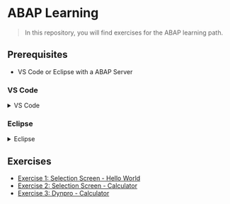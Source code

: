 # ABAP Learning 

> In this repository, you will find exercises for the ABAP learning path.

## Prerequisites

- VS Code or Eclipse with a ABAP Server

### VS Code

<details>

<summary>VS Code</summary>

- [Standalone ABAP Development Extension Pack]
- node js
- clone this repository
- pnpm 
    ```bash
    npm install -g pnpm
    ```

</details>

### Eclipse

<details>

<summary>Eclipse</summary>

- ADT (ABAP Development Tools)

</details>

## Exercises

- [Exercise 1: Selection Screen - Hello World]
- [Exercise 2: Selection Screen - Calculator]
- [Exercise 3: Dynpro - Calculator]


<!-- Links -->
[Standalone ABAP Development Extension Pack]: https://marketplace.visualstudio.com/items?itemName=larshp.standalone-abap-development
[Exercise 1: Selection Screen - Hello World]: exercises/ex01/README.md
[Exercise 2: Selection Screen - Calculator]: exercises/ex02/README.md
[Exercise 3: Dynpro - Calculator]: exercises/ex03/README.md